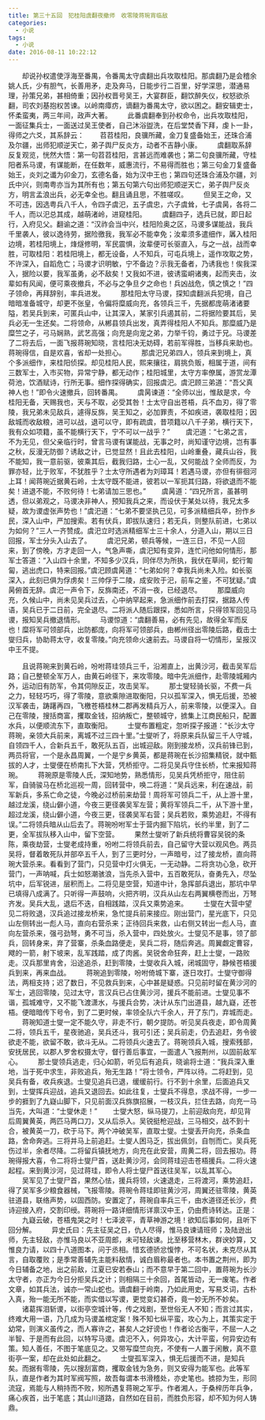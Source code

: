 ```yaml
---
title: 第三十五回　犯桂阳虞翻夜撤师　收零陵蒋琬宵临敌
categories:
  - 小说
tags:
  - 小说
date: 2016-08-11 10:22:12
---
```

　　却说孙权遣使浮海至番禺，令番禺太守虞翻出兵攻取桂阳。那虞翻乃是会稽余姚人氏，少有胆气，长善用矛，走及奔马，日能步行二百里，好学深思，潜通易理，孙策兄弟，甚相倚重；因孙权晋号吴王，大宴群臣，翻饮醉失仪，权怒欲杀翻，司农刘基抱权苦谏。以岭南瘴疠，谪翻为番禺太守，欲以困之。翻安辑吏士，怀柔蛮夷，两三年间，政声大著。<!-- more -->
　　此番虞翻奉到孙权命令，出兵攻取桂阳，一面征集兵士，一面送过吴王使者，自己沐浴盥洗，在后堂焚香下拜，虔卜一卦，得师之六爻，其系辞云：
　　苕苕桂阳，良骥所藏，金刀复盛备始王，还珠合浦及尔疆，出师犯顺逆天亡，弟子舆尸反炎方，动者不吉静小康。
　　虞翻取系辞反复观览，恍然大悟：第一句苕苕桂阳，言甚远而难袭也；第二句良骥所藏，守桂阳者系马谡，有谋能断，在任数年，威惠流行，不易得而胜也；第三句金刀复盛备始王，炎刘之谶为卯金刀，玄德名备，始为汉中王也；第四句还珠合浦及尔疆，刘氏中兴，则南粤亦当为其所有也；第五句第六句出师犯顺逆天亡，弟子舆尸反炎方，明言孟浪出兵，必无幸全也。翻且诵且思，不胜嗟叹。
　　但吴王之命，又不可违，因选粤兵八千人，令四子虞汜，五子虞忠，六子虞耸，七子虞昺，各将二千人，而以汜总其成，越萌渚岭，进窥桂阳。
　　虞翻四子，选兵已就，即日起行，入府见父。翻谕之道：“汉祚会当中兴，桂阳险奥之区，马谡多谋能战，我兵千里袭人，彼以逸待劳，据险徼我，我军必不能幸免；汝辈须多遣细作，羼入桂阳边境，若桂阳境上，烽燧修明，军民震惧，汝辈便可长驱直入，与之一战，战而幸胜，可取桂阳：若桂阳境上，都无设备，人不知兵，可屯兵境上，遥作攻取之势，不许深入，自蹈危亡；马谡才识明敏，宁不备边？示我无备者，乃诱我也！俟我深入，据险以要，我军虽勇，必不敌矣！又我如不进，彼诱蛮峒诸夷，起而夹击，汝辈如有风闻，便可乘夜撤兵，不必与之争旦夕之命也！兵凶战危，慎之慎之！”四子领命，再拜辞别，率兵进发。
　　那桂阳太守马谡，探知虞翻派兵犯境，自己暗暗准备城守，却更不张皇，令偏将糜威向充，各领兵三千，先据都庞萌渚诸要隘，若吴兵到来，可匿兵山中，让其深入，某家引兵遏其前，二将据险要其后，吴兵必无一生还矣。二将领命，从郴县领兵出发，真弄得桂阳人不知兵。那糜威乃是糜竺之子，弓马娴熟，武艺高强；向充是向宠之弟，力举千钧，勇过于兄。马谡差了二将去后，一面飞报蒋琬知晓，言桂阳决无妨碍，若前军得胜，当移兵来助也。蒋琬得信，自是欢喜，省却一处担心。
　　那虞汜兄弟四人，领兵来到境上，真个多派细作，来桂阳侦探。却见桂阳人民，熙来攘往，肩挑负贩，相属于道，间有三数军士，入市买物，异常宁静，都无动作；桂阳城里，太守方率僚属，游赏龙潭荷池，饮酒赋诗，行所无事。细作探得确实，回报虞汜。虞汜顾三弟道：“吾父真神人也！”即令火速撤兵，回转番禺。
　　虞昺谏道：“全师以出，惟敌是求，今桂阳无备，天赐我也，天与不取，必受其咎！士太守自出苍梧，兵不血刃，得了零陵，我兄弟未见敌兵，遽得反旆，吴王知之，必加罪责，不如疾进，袭取桂阳；因敌城而收敌粮，进可以战，退可以守，即有疏虞，昔项籍以八千子弟，横行天下，我有众如项籍，虽不能横行天下，宁不可以一战乎？”
　　虞汜道：“七弟之言，不为无见，但父亲临行时，曾言马谡有谋能战，无事之时，尚知谨守边境，岂有事之秋，反漫无防御？诱敌之计，已觉显然！且此去桂阳，山岭重叠，藏兵山谷，我不能知，我一意前驱，彼乘其后，截我归路，士心一乱，又何能战？全师而反，为罪亦轻，比于败军，不犹胜乎？士太守所遇者为刘璋耳！若遇马谡，亦但有徘徊河上耳！闻蒋琬近据黄石岭，士太守既不能进，彼若以一军扼其归路，将欲退而不能矣！进退不能，不败何待！七弟请加三思也。”
　　虞昺道：“四兄所言，虽甚明透，但以弟观之，马谡决非神人，预知我兵之来，而设伏于某处以待，我兄太多疑，故为谡虚张声势也！”虞汜道：“七弟不要坚执己见，可多派精细兵卒，扮作乡民，深入山中，严加搜索。若有伏兵，即拔队速归；若无兵，则整队前进，七弟以为如何？”三人一齐赞成。虞汜立时选派精细军士三十余人，分道入山，期以三日回报，军士分头入山去了。
　　虞汜兄弟，顿兵等候，一连三日，不见一人回来，到了傍晚，方才走回一人，气急声嘶，虞汜知有变异，连忙问他如何情形，那军士答道：“入山四十余里，不知多少汉兵，同伴尽为所执，我伏在草间，蛇行匍匐，逃出虎口，特来回报。”虞汜顾虞昺道：“七弟如何？幸我兵尚未入险。如长驱深入，此刻已俱为俘虏矣！三帅俘于二陵，成安败于汜，前车之鉴，不可犹疑。”虞昺俯首无辞。虞汜一声令下，反旆南还，不消一夜，已经退尽。
　　那糜威向充，久候山中，尚未见吴兵过去，心中纳罕起来，急派细作前去打探，据路人传语，吴兵已于二日前，完全退尽。二将派人随后跟探，悉如所言，只得领军回见马谡，报知吴兵撤退情形。
　　马谡惊道：“虞翻善易，必有先见，故得全军而反也！糜将军可领部兵，出防都庞，向将军可领部兵，由郴州径出零陵后路，截击士燮归兵，协助蒋太守，收复零陵。”向充领命火速前去。马谡自将一切情形，呈报汉中王不提。

　　且说蒋琬来到黄石岭，吩咐蒋珪领兵三千，沿湘直上，出黄沙河，截击吴军后路；自己整顿全军万人，由黄石岭径下，来攻零陵。暗中先派细作，赴零陵城厢内外，运动旧有防军，令其伺隙反正，攻击吴军。
　　那士燮轻骑长驱，不费一兵之力，轻轻巧巧，得了零陵，意欲乘隙进取衡阳，只以孤军深入，惧无后援，恐被汉军袭击，踌躇再四，飞檄苍梧桂林二郡再发精兵万人，前来零陵，以便深入。自己在零陵，搜括商富，攫取金钱，招纳叛亡，整顿城守，掳集上江商民船只，配置水兵，以便顺流东下，直取衡阳。
　　士燮布置粗定，忽听探子报道：“长沙太守蒋琬，亲领大兵前来，离城不过三四十里。”士燮听了，将原来兵队留三千人守城，自领四千人，合新兵五千，敢死队五百，出城迎敌。刚到接龙桥，汉兵前锋已到，两员将官，一个是永昌周翼，一个是宁乡黄英，都是蒋琬在长沙招集精锐，就中甄拔的人才，士燮便在桥南扎下大营，凭桥拒守。二将见吴兵守住长桥，忙来报知蒋琬。
　　蒋琬原是零陵人氏，深知地势，熟悉情形，见吴兵凭桥拒守，阻住前军，自骑骏马在桥北巡视一周，回转营中，唤二将道：“吴兵远来，利在速战，前军新兵，多系亡命之徒，今晚必过桥前来劫营！周将军可领兵二千，从上游十里，越过龙溪，绕山僻小道，今夜三更径袭吴军左营；黄将军领兵二千，从下游十里，超过龙溪，绕山僻小道，今夜三更，径袭吴军右营；吴兵若败，乘势追赶，不得有误。”二将领兵暗从山后去了。蒋琬吩咐军士于营内掘下陷坑，长约半里，到了二更，全军拔队移入山中，留下空营。
　　果然士燮听了新兵统将曹容吴锐的条陈，乘夜劫营，士燮老成持重，吩咐二将领兵前去，自己留守大营以观风色。两员吴将，督着敢死队并部卒五千人，到了三更时分，一声暗号，过了接龙桥，直向蒋琬大营杀来。看看到了营门，只见营中灯火俱无，一无动静。二将贪功心急，砍开营门，一声呐喊，兵士如怒潮骇浪，当先杀入营中，五百敢死队，奋勇先入，尽坠坑中，后军锐进，层积而上。二将见是空营，知道中计，急挥部兵退出，那坑中早已填得八成满了。只听得一声鼓响，火把齐明，汉兵从山左右两翼横卷而出，万弩齐发。吴兵大乱，退后不迭，自相践踏，汉兵又乘势追来。
　　士燮在大营中望见二将败退，汉兵追过接龙桥来，急忙提兵前来接应。刚出营门，星光底下，只见山左侧转出一彪人马，直向右营杀来；正待回兵来救，山右侧又转出一彪人马，直向左营杀来，强弓劲弩，勇不可当，杀入营中，四处放火。士燮见不是事，领了部兵，回转身来，弃了营寨，杀条血路便走，吴兵二将，随后奔逃。周翼觑定曹容，飕的一箭，射下坡来，乱军践踏，成了肉酱。吴锐舍命狂奔，赶上士燮，一路败走。汉兵那里肯舍，沿途追杀，赶到零陵，士燮收兵入城，闭城固守，静候苍梧援兵到来，再来血战。
　　蒋琬追到零陵，吩咐倚城下寨，逐日攻打。士燮守御得法，两相支持；迟了数日，不见救兵到来，心中甚是疑惑。只见前时留在黄沙河的军士，逃回零陵，见过太守，言汉兵已占住黄沙河，援兵不能前进。士燮见事不谐，孤城难守，又不能飞渡潇水，与援兵合势，决计从东门出道县，越九嶷，还苍梧。便暗暗传下号令，到了二更时候，率领全队六千余人，开了东门，弃城而走。
　　蒋琬知道士燮一定不能久守，非走不行，朝夕提防。听见吴兵夜走，即令周黄二将，领兵五千，星夜驰追，吴兵还斗，我可引还；吴兵前走，仍去追赶，务令彼欲走不能，欲留不敢，欲斗无从。二将领兵火速去了。蒋琬领兵入城，搜索残部，安抚居民，以郡人罗舍权摄太守，督行善后事宜，一面遣人飞报荆州，以固前敌军心。
　　那士燮领兵逃走，归心如箭，听见后有追兵，晓谕将士道：“我兵深入重地，当于死中求生，非败追兵，殆无生路！”将士领令，严阵以待。二将赶到，见吴兵有备，收兵疾退。士燮见追兵已退，缓缓前行。行不到十余里，后面追兵又到，士燮挥兵迎战，追兵又退回去。如此往复，士燮兵不得息，求战不得，一步一步的捱到了九嶷山脚下，只见前面汉兵旆旗招展，一枝汉兵，拦住去路，向充一马当先，大叫道：“士燮休走！”
　　士燮大怒，纵马提刀，上前迎敌向充，却见背后周翼黄英，两匹马两口刀，又从后杀入。吴锐挺枪迎战，三马相交，战不到十合，被黄英一刀，砍于马下。两个冲破吴军，直取士燮。士燮丢开向充，杀条血路，舍命奔逃。三将并马上前追赶。士燮人困马乏，拔出佩剑，自刎而亡。吴兵死伤过半，余者尽降。二将留兵镇抚地方，向充在此安营，周黄二将，回去报功。蒋琬得报大喜，令二将将士燮尸首，送赴黄沙河，会同蒋珪迎击苍梧援兵。二将火速起程。来到黄沙河，见过蒋珪，即令人将士燮尸首送往吴军，以乱其军心。
　　吴军见了士燮尸首，果然心怯，援兵将领，火速退走，三将渡河，乘势追赶，得了吴军多少粮食器械，飞报零陵。蒋琬令蒋珪即驻黄沙河，周翼还驻零陵，黄英驻道县，联络声势，以固西防。安置定了，蒋琬自率兵三千，由水道径还长沙，费诗迎接入府，交割印绶。蒋琬将一路详细情形详禀汉中王，仍由费诗转达。正是：
　　九嶷云破，苍梧鬼哭之时！七泽波平，青草神游之境！欲知后事如何，且听下回分解。
　　异史氏曰：先主征吴之日，仇人尽得，惟马良谏请班师；及陆逊出师，先主轻敌，亦惟马良以不亚周郎，未可轻敌谏。比至移营林木，群谀妙算，又惟良力请，以四十八道图本，问于丞相。惜玄德骄忿愎悖，不可名状，未克尽从其言，自取覆败；是季常善辅先主能料敌情，诚白眉称最者也。本书置之荆州，即为今日辅备之地，出之前敌，江夏已安若泰山；而不意早于第二回中，置蒋琬为长沙太守者，亦正为今日分拒吴兵之计；则相隔三十余回，首尾皆动，无一废笔。作者文章，如其兵法，诚亦一常山蛇也。谪虞翻于岭南，乃如此用史，写易爻词，古朴入真，殆一能无所不能，而实借以写谡，更觉变幻甚奇，竟一妙无所不妙矣。
　　诸葛挥泪斩谡，以街亭空城计等，传之戏剧，至世俗无人不知；而言过其实，终难大用一语，乃几成为马谡盖棺定案！殊不知七纵平蛮，攻心为上，其策实定于幼常，则演义虽传之，而人寡许之，甚矣人之好谤也！作者论古衡平，不屈一人之半智、于是而有此回，以特写马谡。虞汜不入，何异攻心，大计平蛮，何异安边有策。知人善任，不图于笔底见之。又带写糜竺向充，不使有一人置于闲散，真不意街亭一案，却在此处如此翻之。
　　士燮孤军深入，惧无后援而不进，是知兵矣。而据有零陵，先以搜刮富商，攫取金钱为急务，则又安得为能军也。此等军队，直是作者为其时军阀写照，故吾每谓本书滑稽处，亦史笔也。掳掠为生，形同流寇，焉能与人稍持而不败，矧所遇复蒋琬之军乎。作者湘人，于桑梓历年兵争，痛心疾首，出于笔底；其山川道路，自然如在目前，而胜负形容，却不知为何人铸鼎。
